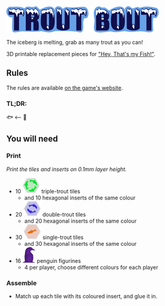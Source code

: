 <img alt="Trout Bout" src="https://raw.githubusercontent.com/tasssinclair/trout-bout/master/logo.png" />

The iceberg is melting, grab as many trout as you can!

3D printable replacement pieces for ["Hey, That's my Fish!"](https://www.fantasyflightgames.com/en/products/hey-thats-my-fish/products/hey-thats-my-fish/).

## Rules

The rules are available [on the game's website](https://images-cdn.fantasyflightgames.com/ffg_content/hey-thats-my-fish-board-game/hey-thats-my-fish-rulebook.pdf).

### TL;DR:

🐟 <-- 🐧


## You will need

### Print

*Print the tiles and inserts on 0.1mm layer height.*

- 10 <img src="https://raw.githubusercontent.com/tasssinclair/trout-bout/master/tile-3.png" /> triple-trout tiles
  - and 10 hexagonal inserts of the same colour
- 20 <img src="https://raw.githubusercontent.com/tasssinclair/trout-bout/master/tile-2.png" /> double-trout tiles
  - and 20 hexagonal inserts of the same colour
- 30 <img src="https://raw.githubusercontent.com/tasssinclair/trout-bout/master/tile-1.png" /> single-trout tiles
  - and 30 hexagonal inserts of the same colour
- 16 <img src="https://raw.githubusercontent.com/tasssinclair/trout-bout/master/penguin.png" /> penguin figurines
  - 4 per player, choose different colours for each player

### Assemble

- Match up each tile with its coloured insert, and glue it in.

